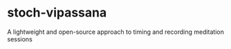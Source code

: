 # stoch-vipassana
A lightweight and open-source approach to timing and recording meditation sessions
